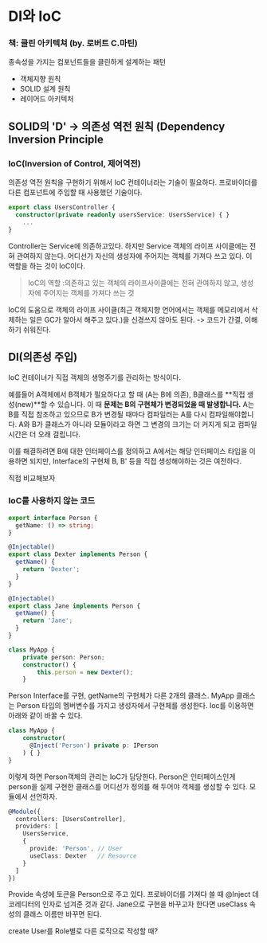 # DI와 IoC

### 책: 클린 아키텍쳐 (by. 로버트 C.마틴)
종속성을 가지는 컴포넌트들을 클린하게 설계하는 패턴 
- 객체지향 원칙
- SOLID 설계 원칙
- 레이어드 아키텍처


## SOLID의 'D' -> 의존성 역전 원칙 (Dependency Inversion Principle
### IoC(Inversion of Control, 제어역전)
의존성 역전 원칙을 구현하기 위해서 IoC 컨테이너라는 기술이 필요하다.
프로바이더를 다른 컴포넌트에 주입할 때 사용했던 기술이다.

```ts
export class UsersController {
  constructor(private readonly usersService: UsersService) { }
    ...
}
```

Controller는 Service에 의존하고있다.
하지만 Service 객체의 라이프 사이클에는 전혀 관여하지 않는다.
어디선가 자신의 생성자에 주어지는 객체를 가져다 쓰고 있다.
이 역할을 하는 것이 IoC이다.

> IoC의 역할 :의존하고 있는 객체의 라이프사이클에는 전혀 관여하지 않고, 생성자에 주어지는 객체를 가져다 쓰는 것

IoC의 도움으로 객체의 라이프 사이클(최근 객체지향 언어에서는 객체를 메모리에서 삭제하는 일은 GC가 알아서 해주고 있다.)을
신경쓰지 않아도 된다. -> 코드가 간결, 이해하기 쉬워진다.


## DI(의존성 주입)
IoC 컨테이너가 직접 객체의 생명주기를 관리하는 방식이다.

예를들어 A객체에서 B객체가 필요하다고 할 때 (A는 B에 의존),
B클래스를 **직접 생성(new)**할 수 있습니다. 이 때 **문제는 B의 구현체가 변경되었을 때 발생합니다.** 
A는 B를 직접 참조하고 있으므로 B가 변경될 때마다 컴파일러는 A를 다시 컴파일해야합니다.
A와 B가 클래스가 아니라 모듈이라고 하면 그 변경의 크기는 더 커지게 되고 컴파일 시간은 더 오래 걸립니다.

이를 해결하려면 B에 대한 인터페이스를 정의하고 A에서는 해당 인터페이스 타입을 이용하면 되지만,
Interface의 구현체 B, B' 등을 직접 생성해야하는 것은 여전하다.

직접 비교해보자

### IoC를 사용하지 않는 코드
```ts
export interface Person {
  getName: () => string;
}

@Injectable()
export class Dexter implements Person {
  getName() {
    return 'Dexter';
  }
}

@Injectable()
export class Jane implements Person {
  getName() {
    return 'Jane';
  }
}

class MyApp {
    private person: Person;
    constructor() {
        this.person = new Dexter();
    }

```

Person Interface를 구현, getName의 구현체가 다른 2개의 클래스.
MyApp 클래스는 Person 타입의 멤버변수를 가지고 생성자에서 구현체를 생성한다.
Ioc를 이용하면 아래와 같이 바꿀 수 있다.

```ts
class MyApp {
    constructor(
      @Inject('Person') private p: IPerson  
    ) { }
}
```
이렇게 하면 Person객체의 관리는 IoC가 담당한다.
Person은 인터페이스인게 person을 실제 구현한 클래스를 어디선가 정의를 해 두어야 객체를 생성할 수 있다.
모듈에서 선언하자.

```ts
@Module({
  controllers: [UsersController],
  providers: [
    UsersService,
    {
      provide: 'Person', // User
      useClass: Dexter   // Resource
    }
  ]
})
```

Provide 속성에 토큰을 Person으로 주고 있다.
프로바이더를 가져다 쓸 때 @Inject 데코레디터의 인자로 넘겨준 것과 같다.
Jane으로 구현을 바꾸고자 한다면 useClass 속성의 클래스 이름만 바꾸면 된다.


create User를 Role별로 다른 로직으로 작성할 때?

